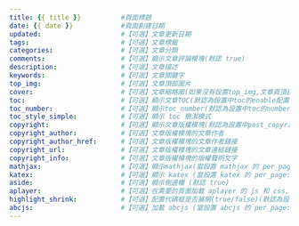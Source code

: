 ```yaml
---
title: {{ title }}          #頁面標題
date: {{ date }}            #頁面創建日期
updated:                    #【可選】文章更新日期                 
tags:                       #【可選】文章標籤
categories:                 #【可選】文章分類
comments:                   #【可選】顯示文章評論模塊(默認 true)
description:                #【可選】文章描述
keywords:                   #【可選】文章關鍵字
top_img:                    #【可選】文章頂部圖片
cover:                      #【可選】文章縮略圖(如果沒有設置top_img,文章頁頂部將顯示縮略圖，可設為false/圖片地址/留空)
toc:                        #【可選】顯示文章TOC(默認為設置中toc的enable配置)
toc_number:                 #【可選】顯示toc_number(默認為設置中toc的number配置)
toc_style_simple:           #【可選】顯示 toc 簡潔模式
copyright:                  #【可選】顯示文章版權模塊(默認為設置中post_copyright的enable配置)
copyright_author:           #【可選】文章版權模塊的文章作者
copyright_author_href:      #【可選】文章版權模塊的文章作者鏈接
copyright_url:              #【可選】文章版權模塊的文章連結鏈接
copyright_info:             #【可選】文章版權模塊的版權聲明文字
mathjax:                    #【可選】顯示mathjax(當設置 mathjax 的 per_page: false 時，才需要配置，默認 false )
katex:                      #【可選】顯示 katex (當設置 katex 的 per_page: false 時，才需要配置，默認 false )
aside:                      #【可選】顯示側邊欄 (默認 true)
aplayer:                    #【可選】在需要的頁面加載 aplayer 的 js 和 css,請參考文章下面的音樂 配置
highlight_shrink:           #【可選】配置代碼框是否展開(true/false)(默認為設置中 highlight_shrink 的配置)
abcjs:                      #【可選】加載 abcjs (當設置 abcjs 的 per_page: false 時，才需要配置，默認 false )               
---
```

